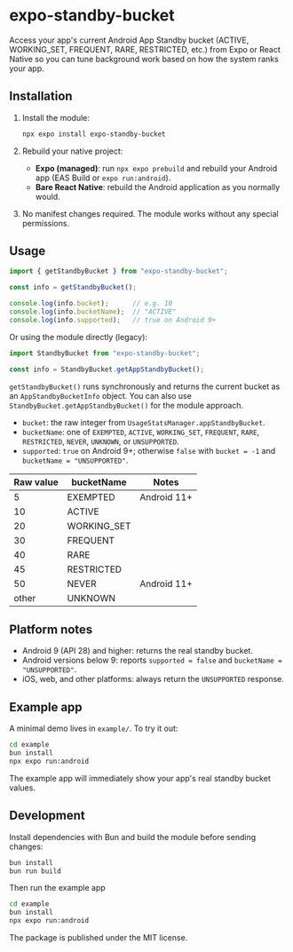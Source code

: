 # expo-standby-bucket

Access your app's current Android App Standby bucket (ACTIVE, WORKING_SET, FREQUENT, RARE, RESTRICTED, etc.) from Expo or React Native so you can tune background work based on how the system ranks your app.

## Installation

1. Install the module:

   ```sh
   npx expo install expo-standby-bucket
   ```

2. Rebuild your native project:
   - **Expo (managed)**: run `npx expo prebuild` and rebuild your Android app (EAS Build or `expo run:android`).
   - **Bare React Native**: rebuild the Android application as you normally would.

3. No manifest changes required. The module works without any special permissions.

## Usage

```ts
import { getStandbyBucket } from "expo-standby-bucket";

const info = getStandbyBucket();

console.log(info.bucket);      // e.g. 10
console.log(info.bucketName);  // "ACTIVE"
console.log(info.supported);   // true on Android 9+
```

Or using the module directly (legacy):
```ts
import StandbyBucket from "expo-standby-bucket";

const info = StandbyBucket.getAppStandbyBucket();
```

`getStandbyBucket()` runs synchronously and returns the current bucket as an `AppStandbyBucketInfo` object. You can also use `StandbyBucket.getAppStandbyBucket()` for the module approach.

- `bucket`: the raw integer from `UsageStatsManager.appStandbyBucket`.
- `bucketName`: one of `EXEMPTED`, `ACTIVE`, `WORKING_SET`, `FREQUENT`, `RARE`, `RESTRICTED`, `NEVER`, `UNKNOWN`, or `UNSUPPORTED`.
- `supported`: `true` on Android 9+; otherwise `false` with `bucket = -1` and `bucketName = "UNSUPPORTED"`.

| Raw value | bucketName    | Notes |
|-----------|---------------|-------|
| 5         | EXEMPTED      | Android 11+ |
| 10        | ACTIVE        | |
| 20        | WORKING_SET   | |
| 30        | FREQUENT      | |
| 40        | RARE          | |
| 45        | RESTRICTED    | |
| 50        | NEVER         | Android 11+ |
| other     | UNKNOWN       | |


## Platform notes

- Android 9 (API 28) and higher: returns the real standby bucket.
- Android versions below 9: reports `supported = false` and `bucketName = "UNSUPPORTED"`.
- iOS, web, and other platforms: always return the `UNSUPPORTED` response.

## Example app

A minimal demo lives in `example/`. To try it out:

```sh
cd example
bun install
npx expo run:android
```

The example app will immediately show your app's real standby bucket values.

## Development

Install dependencies with Bun and build the module before sending changes:

```sh
bun install
bun run build
```

Then run the example app
```sh
cd example
bun install
npx expo run:android
```

The package is published under the MIT license.

